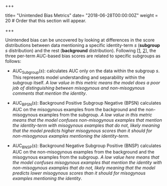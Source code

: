 +++

title= "Unintended Bias Metrics"
date= "2018-06-28T00:00:00Z"
weight = 20  # Order that this section will appear.

+++


Unintended bias can be uncovered by looking at differences in the score distributions between data mentioning a specific identity-term $s$ (**subgroup** $s$ distribution) and the rest (**background** distribution). Following [[1](#ref1), [2](#ref2)], the three per-term AUC-based bias scores are related to specific subgroups as follows:

- AUC<sub>Subgroup</sub>($s$): calculates AUC only on the data within the subgroup $s$. This represents model understanding and separability within the subgroup itself. *A low value in this metric means the model does a poor job of distinguishing between misogynous and non-misogynous comments that mention the identity*.

- AUC<sub>BPSN</sub>($s$): Background Positive Subgroup Negative (BPSN) calculates AUC on the misogynous examples from the background and the non-misogynous examples from the subgroup. *A low value in this metric means that the model confuses non-misogynous examples that mention the identity-term with misogynous examples that do not, likely meaning that the model predicts higher misogynous scores than it should for non-misogynous examples mentioning the identity-term*.

- AUC<sub>BNSP</sub>($s$): Background Negative Subgroup Positive (BNSP) calculates AUC on the non-misogynous examples from the background and the misogynous examples from the subgroup. *A low value here means that the model confuses misogynous examples that mention the identity with non-misogynous examples that do not, likely meaning that the model predicts lower misogynous scores than it should for misogynous examples mentioning the identity*.

